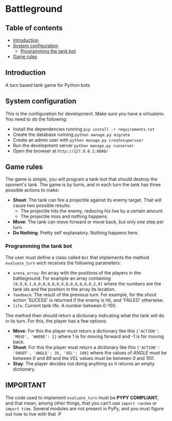 Battleground
========================================================================

## Table of contents ##
- [Introduction](#introduction)
- [System configuration](#system-configurations)
    - [Programming the tank bot](#programming-the-tank-bot)
- [Game rules](#game-rules)

## Introduction ##

A turn based tank game for Python bots


## System configuration ##
This is the configuration for development. Make sure you have a virtualenv. You need to do the following:
* Install the dependencies running `pip install -r requirements.txt`
* Create the database running `python manage.py migrate`
* Create an admin user with `python manage.py createsuperuser`
* Run the development server `python manage.py runserver`
* Open the browser at `http://127.0.0.1:8000/`

## Game rules ##
The game is simple, you will program a tank-bot that should destroy the oponent's tank. The game is by turns, and in each turn the tank has three possible actions to make:
  * **Shoot**: The tank can fire a projectile against its enemy target. That will cause two possible results:
    - The projectile hits the enemy, reducing his live by a certain amount.
    - The projectile miss and nothing happens.
  * **Move**: The tank can move forward or move back, but only one step per turn.
  * **Do Nothing**: Pretty self explanatory. Nothing happens here.

### Programming the tank bot ###
The user must define a class called `Bot` that implements the method `evaluate_turn` wich receives the following parameters:
* `arena_array`: An array with the positions of the players in the battleground. For     example an array containing `[0,0,0,1,0,0,0,0,0,0,0,0,0,0,0,0,0,2,0]` where the     numbers are the tank ids and the position in the array its location.
* `feedback`: The result of the previous turn. For example, for the shoot action     'SUCESS' is returned if the enemy is hit, and 'FAILED' otherwise.
* `life`: Current tank life. A number between 0-100.

The method then should return a dictionary indicating what the tank will do in its turn. For this, the player has a few options:
  * **Move**: For this the player must return a dictionary like this `{'ACTION': 'MOVE', 'WHERE': 1}` where 1 is for moving forward and -1 is for moving back.
  * **Shoot**: For this the player must return a dictionary like this `{'ACTION': 'SHOOT', 'ANGLE': 35, 'VEL': 100}` where the values of _ANGLE_ must be between _0_ and _89_ and the _VEL_ values must be between _0_ and _100_.
  * **Stay**: The player decides not doing anything so it returns an empty dictionary.

## IMPORTANT ##
The code used to implement `evaluate_turn` must be **PYPY COMPLIANT**, and that mean, among other things, that you can't use `import random` or `import time`. Several modules are not present in PyPy, and you must figure out how to live with that :P
